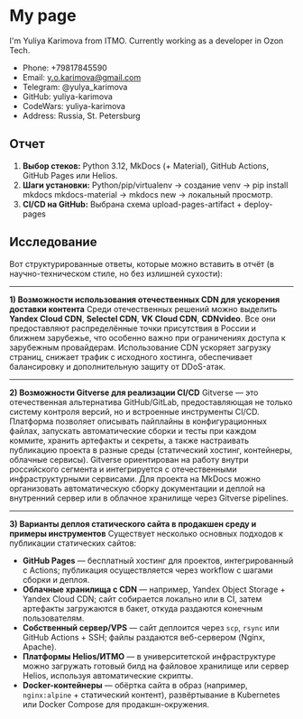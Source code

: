 # My page

I'm Yuliya Karimova from ITMO.
Сurrently working as a developer in Ozon Tech.

- Phone: +79817845590
- Email: y.o.karimova@gmail.com
- Telegram: @yulya_karimova
- GitHub: yuliya-karimova
- CodeWars: yuliya-karimova
- Address: Russia, St. Petersburg


## Отчет

1. **Выбор стеков:**
Python 3.12, MkDocs (+ Material), GitHub Actions, GitHub Pages или Helios.
2. **Шаги установки:**
Python/pip/virtualenv → создание venv → pip install mkdocs mkdocs-material → mkdocs new → локальный просмотр.
3. **CI/CD на GitHub:**
Выбрана схема upload-pages-artifact + deploy-pages

## Исследование
Вот структурированные ответы, которые можно вставить в отчёт (в научно-техническом стиле, но без излишней сухости):

---

**1) Возможности использования отечественных CDN для ускорения доставки контента**
Среди отечественных решений можно выделить **Yandex Cloud CDN**, **Selectel CDN**, **VK Cloud CDN**, **CDNvideo**. Все они предоставляют распределённые точки присутствия в России и ближнем зарубежье, что особенно важно при ограничениях доступа к зарубежным провайдерам. Использование CDN ускоряет загрузку страниц, снижает трафик с исходного хостинга, обеспечивает балансировку и дополнительную защиту от DDoS-атак.

---

**2) Возможности Gitverse для реализации CI/CD**
Gitverse — это отечественная альтернатива GitHub/GitLab, предоставляющая не только систему контроля версий, но и встроенные инструменты CI/CD. Платформа позволяет описывать пайплайны в конфигурационных файлах, запускать автоматические сборки и тесты при каждом коммите, хранить артефакты и секреты, а также настраивать публикацию проекта в разные среды (статический хостинг, контейнеры, облачные сервисы). Gitverse ориентирован на работу внутри российского сегмента и интегрируется с отечественными инфраструктурными сервисами. Для проекта на MkDocs можно организовать автоматическую сборку документации и деплой на внутренний сервер или в облачное хранилище через Gitverse pipelines.

---

**3) Варианты деплоя статического сайта в продакшен среду и примеры инструментов**
Существует несколько основных подходов к публикации статических сайтов:

* **GitHub Pages** — бесплатный хостинг для проектов, интегрированный с Actions; публикация осуществляется через workflow с шагами сборки и деплоя.
* **Облачные хранилища с CDN** — например, Yandex Object Storage + Yandex Cloud CDN; сайт собирается локально или в CI, затем артефакты загружаются в бакет, откуда раздаются конечным пользователям.
* **Собственный сервер/VPS** — сайт деплоится через `scp`, `rsync` или GitHub Actions + SSH; файлы раздаются веб-сервером (Nginx, Apache).
* **Платформы Helios/ИТМО** — в университетской инфраструктуре можно загружать готовый билд на файловое хранилище или сервер Helios, используя автоматические скрипты.
* **Docker-контейнеры** — обёртка сайта в образ (например, `nginx:alpine` + статический контент), развёртывание в Kubernetes или Docker Compose для продакшн-окружения.

